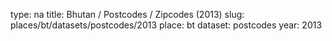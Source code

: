 type: na
title: Bhutan / Postcodes / Zipcodes (2013)
slug: places/bt/datasets/postcodes/2013
place: bt
dataset: postcodes
year: 2013
